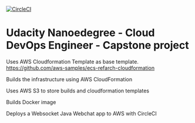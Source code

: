 [![CircleCI](https://circleci.com/gh/carlos-plata/clouddevops-capstone.svg?style=svg)](https://circleci.com/gh/carlos-plata/clouddevops-capstone)


# Udacity Nanoedegree - Cloud DevOps Engineer - Capstone project

Uses AWS Cloudformation Template as base template. https://github.com/aws-samples/ecs-refarch-cloudformation


Builds the infrastructure using AWS CloudFormation


Uses AWS S3 to store builds and cloudformation templates


Builds Docker image


Deploys a Websocket Java Webchat app to AWS with CircleCI
